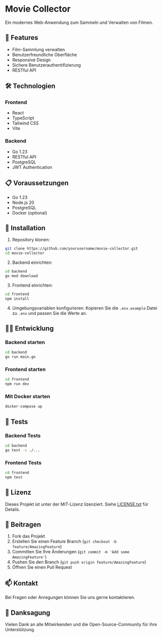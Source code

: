 # Movie Collector

Ein modernes Web-Anwendung zum Sammeln und Verwalten von Filmen.

## 🚀 Features

-   Film-Sammlung verwalten
-   Benutzerfreundliche Oberfläche
-   Responsive Design
-   Sichere Benutzerauthentifizierung
-   RESTful API

## 🛠️ Technologien

### Frontend

-   React
-   TypeScript
-   Tailwind CSS
-   Vite

### Backend

-   Go 1.23
-   RESTful API
-   PostgreSQL
-   JWT Authentication

## 📋 Voraussetzungen

-   Go 1.23
-   Node.js 20
-   PostgreSQL
-   Docker (optional)

## 🚀 Installation

1. Repository klonen:

```bash
git clone https://github.com/yourusername/movie-collector.git
cd movie-collector
```

2. Backend einrichten:

```bash
cd backend
go mod download
```

3. Frontend einrichten:

```bash
cd frontend
npm install
```

4. Umgebungsvariablen konfigurieren:
   Kopieren Sie die `.env.example` Datei zu `.env` und passen Sie die Werte an.

## 🏃‍♂️ Entwicklung

### Backend starten

```bash
cd backend
go run main.go
```

### Frontend starten

```bash
cd frontend
npm run dev
```

### Mit Docker starten

```bash
docker-compose up
```

## 🧪 Tests

### Backend Tests

```bash
cd backend
go test -v ./...
```

### Frontend Tests

```bash
cd frontend
npm test
```

## 📝 Lizenz

Dieses Projekt ist unter der MIT-Lizenz lizenziert. Siehe [LICENSE.txt](LICENSE.txt) für Details.

## 🤝 Beitragen

1. Fork das Projekt
2. Erstellen Sie einen Feature Branch (`git checkout -b feature/AmazingFeature`)
3. Committen Sie Ihre Änderungen (`git commit -m 'Add some AmazingFeature'`)
4. Pushen Sie den Branch (`git push origin feature/AmazingFeature`)
5. Öffnen Sie einen Pull Request

## 📫 Kontakt

Bei Fragen oder Anregungen können Sie uns gerne kontaktieren.

## 🙏 Danksagung

Vielen Dank an alle Mitwirkenden und die Open-Source-Community für ihre Unterstützung.
